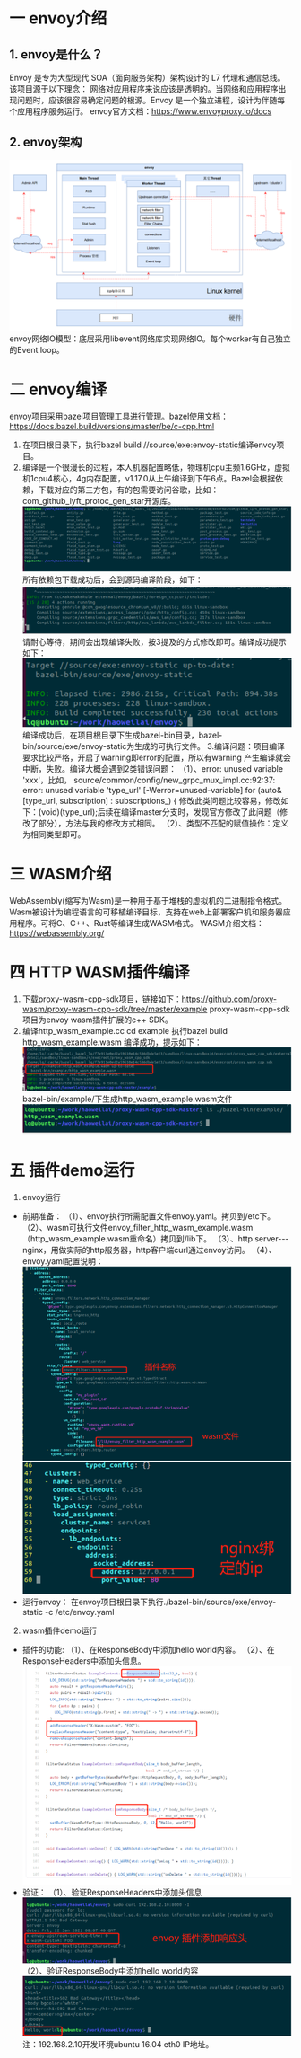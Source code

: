 # 一 envoy介绍
## 1. envoy是什么？
Envoy 是专为大型现代 SOA（面向服务架构）架构设计的 L7 代理和通信总线。该项目源于以下理念：
网络对应用程序来说应该是透明的。当网络和应用程序出现问题时，应该很容易确定问题的根源。Envoy 是一个独立进程，设计为伴随每个应用程序服务运行。
envoy官方文档：https://www.envoyproxy.io/docs
## 2. envoy架构
![image](https://github.com/liuqi-sun/Technologyblog/blob/main/envoy/media/envoy_start/envoy-architecture.png)
envoy网络IO模型：底层采用libevent网络库实现网络IO。每个worker有自己独立的Event loop。

# 二 envoy编译
envoy项目采用bazel项目管理工具进行管理。bazel使用文档：https://docs.bazel.build/versions/master/be/c-cpp.html

1. 在项目根目录下，执行bazel build //source/exe:envoy-static编译envoy项目。
2. 编译是一个很漫长的过程，本人机器配置略低，物理机cpu主频1.6GHz，虚拟机1cpu4核心，4g内存配置，v1.17.0从上午编译到下午6点。Bazel会根据依赖，下载对应的第三方包，有的包需要访问谷歌，比如：com_github_lyft_protoc_gen_star开源库。
  ![image](https://github.com/liuqi-sun/Technologyblog/blob/main/envoy/media/envoy_start/com_github_lyft_protoc_gen_star-lib.png)
所有依赖包下载成功后，会到源码编译阶段，如下：
![image](https://github.com/liuqi-sun/Technologyblog/blob/main/envoy/media/envoy_start/build_stage.png)
请耐心等待，期间会出现编译失败，按3提及的方式修改即可。编译成功提示如下：
![image](https://github.com/liuqi-sun/Technologyblog/blob/main/envoy/media/envoy_start/build_success.png)
编译成功后，在项目根目录下生成bazel-bin目录，bazel-bin/source/exe/envoy-static为生成的可执行文件。
3.编译问题：项目编译要求比较严格，开启了warning即error的配置，所以有warning 产生编译就会中断，失败。编译大概会遇到2类错误问题：
（1）、error: unused variable 'xxx'，比如，
source/common/config/new_grpc_mux_impl.cc:92:37: error: unused variable 'type_url' [-Werror=unused-variable] for (auto& [type_url, subscription] : subscriptions_) {
修改此类问题比较容易，修改如下：(void)(type_url);后续在编译master分支时，发现官方修改了此问题（修改了部分），方法与我的修改方式相同。
（2）、类型不匹配的赋值操作：定义为相同类型即可。 
# 三 WASM介绍
WebAssembly(缩写为Wasm)是一种用于基于堆栈的虚拟机的二进制指令格式。Wasm被设计为编程语言的可移植编译目标，支持在web上部署客户机和服务器应用程序。可将C、C++、Rust等编译生成WASM格式。
WASM介绍文档：https://webassembly.org/
# 四 HTTP WASM插件编译
1. 下载proxy-wasm-cpp-sdk项目，链接如下：https://github.com/proxy-wasm/proxy-wasm-cpp-sdk/tree/master/example
proxy-wasm-cpp-sdk项目为envoy wasm插件扩展的c++ SDK。
2. 编译http_wasm_example.cc
cd example
执行bazel build http_wasm_example.wasm
编译成功，提示如下：
![image](https://github.com/liuqi-sun/Technologyblog/blob/main/envoy/media/envoy_start/build_success1.png)
bazel-bin/example/下生成http_wasm_example.wasm文件
![image](https://github.com/liuqi-sun/Technologyblog/blob/main/envoy/media/envoy_start/wasm.png)
# 五 插件demo运行
1. envoy运行
- 前期准备：
（1）、envoy执行所需配置文件envoy.yaml。拷贝到/etc下。
（2）、wasm可执行文件envoy_filter_http_wasm_example.wasm
（http_wasm_example.wasm重命名）拷贝到/lib下。
（3）、http server---nginx，用做实际的http服务器，http客户端curl通过envoy访问。
（4）、envoy.yaml配置说明：
![image](https://github.com/liuqi-sun/Technologyblog/blob/main/envoy/media/envoy_start/envoy_config.png)
![image](https://github.com/liuqi-sun/Technologyblog/blob/main/envoy/media/envoy_start/envoy_config1.png)
- 运行envoy：
  在envoy项目根目录下执行./bazel-bin/source/exe/envoy-static -c /etc/envoy.yaml
2. wasm插件demo运行
- 插件的功能:
 （1）、在ResponseBody中添加hello world内容。
 （2）、在ResponseHeaders中添加头信息。
![image](https://github.com/liuqi-sun/Technologyblog/blob/main/envoy/media/envoy_start/alter_responseheaders.png)
- 验证：
 （1）、验证ResponseHeaders中添加头信息
![image](https://github.com/liuqi-sun/Technologyblog/blob/main/envoy/media/envoy_start/verify_alter_responseheaders.png)
 （2）、验证ResponseBody中添加hello world内容
![image](https://github.com/liuqi-sun/Technologyblog/blob/main/envoy/media/envoy_start/verify_alter_responsebody.png)
注：192.168.2.10开发环境ubuntu 16.04 eth0 IP地址。
